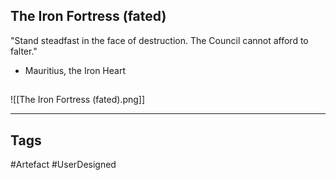 ## The Iron Fortress (fated)
"Stand steadfast in the face of destruction.
The Council cannot afford to falter."
- Mauritius, the Iron Heart
## 
![[The Iron Fortress (fated).png]]

---
## Tags
#Artefact
#UserDesigned 